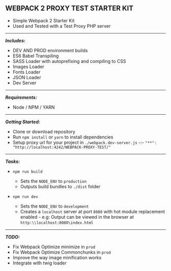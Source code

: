**WEBPACK 2 PROXY TEST STARTER KIT**
-----------------------------------
- Simple Webpack 2 Starter Kit
- Used and Tested with a Test Proxy PHP server

----------------------------------
***Includes:***
- DEV AND PROD environment builds
- ES6 Babel Transpiling
- SASS Loader with autoprefixing and compiling to CSS
- Images Loader
- Fonts Loader
- JSON Loader
- Dev Server

---------------------------

***Requirements:***
- Node / NPM / YARN

---------------------------

***Getting Started:***
- Clone or download repository
- Run `npm install` or `yarn` to install dependencies
- Setup proxy url for your project in `./webpack.dev-server.js` -:- `"**": "http://localhost:4242/WEBPACK-PROXY-TEST/"`


----------------------------

***Tasks:***

- `npm run build`
   - Sets the `NODE_ENV` to `production`
   - Outputs build bundles to `./dist` folder

- `npm run dev`
   - Sets the `NODE_ENV` to `development`
   - Creates a `localhost` server at port `8080` with hot module replacement enabled - e.g: Output can be viewed in the browser at `http:\\localhost:8080\index.html`


--------------------------------

***TODO:***

- Fix Webpack Optimize minimize in `prod`
- Fix Webpack Optimize Commonchunks in `prod`
- Improve the way image minification works
- Integrate with twig loader